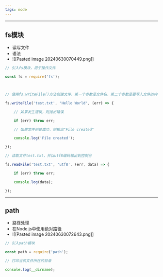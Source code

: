 ```yaml
---
tags: node
---
```


---

## fs模块

- 读写文件
- 语法
- ![[Pasted image 20240630070449.png]]

```javascript
// 引入fs模块，用于操作文件

const fs = require('fs');

  

// 使用fs.writeFile()方法创建文件，第一个参数是文件名，第二个参数是要写入文件的内容

fs.writeFile('test.txt', 'Hello World', (err) => {

    // 如果发生错误，则抛出错误

    if (err) throw err;

    // 如果文件创建成功，则输出"File created"

    console.log('File created');

});
```

```javascript
// 读取文件test.txt，并以utf8编码输出到控制台

fs.readFile('test.txt', 'utf8', (err, data) => {

    if (err) throw err;

    console.log(data);

});
```
---
## path

 - 路径处理
 - 在Node.js中使用绝对路径
 - ![[Pasted image 20240630072643.png]]
```javascript
// 引入path模块

const path = require('path');

// 打印当前文件所在的目录

console.log(__dirname);
```

